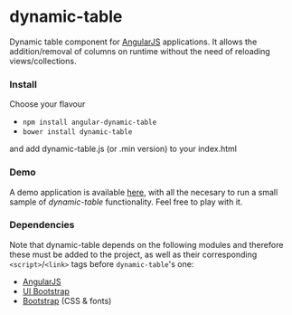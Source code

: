 # dynamic-table

Dynamic table component for [AngularJS](https://github.com/angular/angular.js) applications.
It allows the addition/removal of columns on runtime without the need of reloading views/collections.

### Install

Choose your flavour

* `npm install angular-dynamic-table`
* `bower install dynamic-table`
    
and add dynamic-table.js (or .min version) to your index.html

### Demo

A demo application is available [here](https://github.com/al-pez/dynamic-table/tree/master/sample), with all the necesary to run a small sample of _dynamic-table_ functionality. Feel free to play with it.
    
### Dependencies

Note that dynamic-table depends on the following modules and therefore these must be added to the project, as well as their corresponding `<script>`/`<link>` tags before `dynamic-table`'s one:

* [AngularJS](https://angularjs.org/)
* [UI Bootstrap](http://angular-ui.github.io/bootstrap/)
* [Bootstrap](http://getbootstrap.com/) (CSS & fonts)
